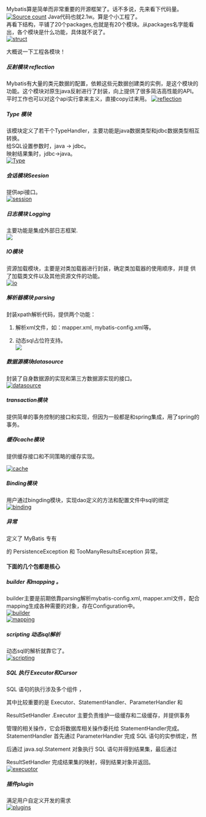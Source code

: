 Mybatis算是简单而非常重要的开源框架了。话不多说，先来看下代码量。   
[![Source count](https://github.com/flysnow911/Blogs/blob/master/Mybatis/images/sourcecount.png "Source count")](https://github.com/flysnow911/Blogs/blob/master/Mybatis/images/sourcecount.png "Source count")
Java代码也就2.1w。算是个小工程了。   
再看下结构，平铺了20个packages,也就是有20个模块。从packages名字能看出，各个模块是什么功能，具体就不说了。   
[![struct](https://github.com/flysnow911/Blogs/blob/master/Mybatis/images/Struct.png "struct")](https://github.com/flysnow911/Blogs/blob/master/Mybatis/images/Struct.png "struct")   

大概说一下工程各模块！
##### 反射模块 reflection  
Mybatis有大量的类元数据的配置，依赖这些元数据创建类的实例，是这个模块的功能。这个模块对原生java反射进行了封装，向上提供了很多简洁高性能的API。平时工作也可以对这个api实行拿来主义，直接copy过来用。
[![reflection](https://github.com/flysnow911/Blogs/blob/master/Mybatis/images/reflection.png "reflection")](https://github.com/flysnow911/Blogs/blob/master/Mybatis/images/reflection.png "reflection")   

##### Type 模块  
 
该模块定义了若干个TypeHandler，主要功能是java数据类型和jdbc数据类型相互转换。  
给SQL设置参数时，java -> jdbc。  
映射结果集时，jdbc->java。  
[![Type](https://github.com/flysnow911/Blogs/blob/master/Mybatis/images/Type.png "Type")](https://github.com/flysnow911/Blogs/blob/master/Mybatis/images/Type.png "Type")

##### 会话模块Seesion    
提供api接口。   
[![session](https://github.com/flysnow911/Blogs/blob/master/Mybatis/images/session.png "session")](https://github.com/flysnow911/Blogs/blob/master/Mybatis/images/session.png "session")
##### 日志模块 Logging
主要功能是集成外部日志框架.  
[![](https://github.com/flysnow911/Blogs/tree/master/Mybatis/images/logging.png)](https://github.com/flysnow911/Blogs/tree/master/Mybatis/images/logging.png)

##### IO模块  
资源加载模块，主要是对类加载器进行封装，确定类加载器的使用顺序，并提
供了加载类文件以及其他资源文件的功能。   
[![io](https://github.com/flysnow911/Blogs/blob/master/Mybatis/images/io.png "io")](https://github.com/flysnow911/Blogs/blob/master/Mybatis/images/io.png "io")

##### 解析器模块 parsing      

封装xpath解析代码，提供两个功能：

1. 解析xml文件，如：mapper.xml, mybatis-config.xml等。   

2. 动态sql占位符支持。    
[![](https://github.com/flysnow911/Blogs/tree/master/Mybatis/images/mapper.png)](https://github.com/flysnow911/Blogs/tree/master/Mybatis/images/mapper.png)

##### 数据源模块datasource    
封装了自身数据源的实现和第三方数据源实现的接口。   
[![datasource](https://github.com/flysnow911/Blogs/blob/master/Mybatis/images/datasource.png "datasource")](https://github.com/flysnow911/Blogs/blob/master/Mybatis/images/datasource.png "datasource")
##### transaction模块   
提供简单的事务控制的接口和实现，但因为一般都是和spring集成，用了spring的事务。   

##### 缓存cache模块    
提供缓存接口和不同策略的缓存实现。   

[![cache](https://github.com/flysnow911/Blogs/blob/master/Mybatis/images/cache.png "cache")](https://github.com/flysnow911/Blogs/blob/master/Mybatis/images/cache.png "cache")

##### Binding模块   

用户通过bingding模块，实现dao定义的方法和配置文件中sql的绑定     
[![binding](https://github.com/flysnow911/Blogs/blob/master/Mybatis/images/binding.png "binding")](https://github.com/flysnow911/Blogs/blob/master/Mybatis/images/binding.png "binding")

##### 异常   

定义了 MyBatis 专有

的 PersistenceException 和 TooManyResultsException 异常。  

#### 下面的几个包都是核心

##### builder 和mapping 。

builder主要是前期依靠parsing解析mybatis-config.xml, mapper.xml文件，配合mapping生成各种需要的对象，存在Configuration中。   
[![builder](https://github.com/flysnow911/Blogs/blob/master/Mybatis/images/builder.png "builder")](https://github.com/flysnow911/Blogs/blob/master/Mybatis/images/builder.png "builder")   
[![mapping](https://github.com/flysnow911/Blogs/blob/master/Mybatis/images/mapping "mapping.png")](https://github.com/flysnow911/Blogs/blob/master/Mybatis/images/mapping "mapping.png")

##### scripting 动态sql解析   

动态sql的解析就靠它了。  
[![scripting](https://github.com/flysnow911/Blogs/blob/master/Mybatis/images/scripting.png "scripting")](https://github.com/flysnow911/Blogs/blob/master/Mybatis/images/scripting.png "scripting")

##### SQL 执行 Executor和Cursor

SQL 语句的执行涉及多个组件 ，

其中比较重要的是 Executor、StatementHandler、ParameterHandler 和 

ResultSetHandler .Executor 主要负责维护一级缓存和二级缓存，并提供事务

管理的相关操作，它会将数据库相关操作委托给 StatementHandler完成。
StatementHandler 首先通过 ParameterHandler 完成 SQL 语句的实参绑定，然

后通过 java.sql.Statement 对象执行 SQL 语句并得到结果集，最后通过 

ResultSetHandler 完成结果集的映射，得到结果对象并返回。  
[![execuotor](https://github.com/flysnow911/Blogs/blob/master/Mybatis/images/executor.png "execuotor")](https://github.com/flysnow911/Blogs/blob/master/Mybatis/images/executor.png "execuotor")

##### 插件plugin

满足用户自定义开发的需求   
[![plugins](https://github.com/flysnow911/Blogs/blob/master/Mybatis/images/plugins "plugins")](https://github.com/flysnow911/Blogs/blob/master/Mybatis/images/plugins "plugins")





